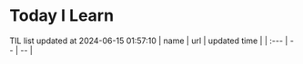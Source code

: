 # Today I Learn 
TIL list updated at 2024-06-15 01:57:10
| name | url | updated time |
| :--- | -- | -- |
